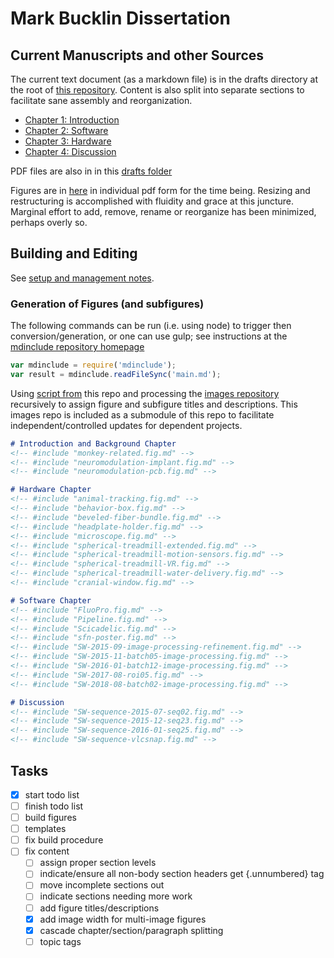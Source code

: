 # Mark Bucklin Dissertation

## Current Manuscripts and other Sources
The current text document (as a markdown file) is in the drafts directory at the root of [this repository](https://github.com/markbucklin/thesis/blob/master/draft/text.full.md). Content is also split into separate sections to facilitate sane assembly and reorganization.

- [Chapter 1: Introduction](https://github.com/markbucklin/thesis/tree/master/draft/chapters/ch1_introduction.md)
- [Chapter 2: Software](https://github.com/markbucklin/thesis/tree/master/draft/chapters/ch2_software.md)
- [Chapter 3: Hardware](https://github.com/markbucklin/thesis/tree/master/draft/chapters/ch3_hardware.md)
- [Chapter 4: Discussion](https://github.com/markbucklin/thesis/tree/master/draft/chapters/ch4_discussion.md)

PDF files are also in in this [drafts folder](https://github.com/markbucklin/thesis/blob/master/draft/chapters)

Figures are in [here](https://github.com/markbucklin/thesis/tree/master/draft/figures) in individual pdf form for the time being. Resizing and restructuring is accomplished with fluidity and grace at this juncture. Marginal effort to add, remove, rename or reorganize has been minimized, perhaps overly so.

## Building and Editing

See [setup and management notes](https://github.com/markbucklin/thesis/blob/draft/notes/setup-and-management.md).

### Generation of Figures (and subfigures)

The following commands can be run (i.e. using node) to trigger then conversion/generation, or one can use gulp; see instructions at the [mdinclude repository homepage](https://github.com/mastersign/mdinclude#simple-text-include)

```javascript
var mdinclude = require('mdinclude');
var result = mdinclude.readFileSync('main.md');
```
Using [script from](https://github.com/markbucklin/thesis/blob/draft/bin/imgdirs2md.sh) this repo and processing the [images repository](https://github.com/markbucklin/images) recursively to assign figure and subfigure titles and descriptions. This images repo is included as a submodule of this repo to facilitate independent/controlled updates for dependent projects.


```markdown
# Introduction and Background Chapter
<!-- #include "monkey-related.fig.md" -->
<!-- #include "neuromodulation-implant.fig.md" -->
<!-- #include "neuromodulation-pcb.fig.md" -->

# Hardware Chapter
<!-- #include "animal-tracking.fig.md" -->
<!-- #include "behavior-box.fig.md" -->
<!-- #include "beveled-fiber-bundle.fig.md" -->
<!-- #include "headplate-holder.fig.md" -->
<!-- #include "microscope.fig.md" -->
<!-- #include "spherical-treadmill-extended.fig.md" -->
<!-- #include "spherical-treadmill-motion-sensors.fig.md" -->
<!-- #include "spherical-treadmill-VR.fig.md" -->
<!-- #include "spherical-treadmill-water-delivery.fig.md" -->
<!-- #include "cranial-window.fig.md" -->

# Software Chapter
<!-- #include "FluoPro.fig.md" -->
<!-- #include "Pipeline.fig.md" -->
<!-- #include "Scicadelic.fig.md" -->
<!-- #include "sfn-poster.fig.md" -->
<!-- #include "SW-2015-09-image-processing-refinement.fig.md" -->
<!-- #include "SW-2015-11-batch05-image-processing.fig.md" -->
<!-- #include "SW-2016-01-batch12-image-processing.fig.md" -->
<!-- #include "SW-2017-08-roi05.fig.md" -->
<!-- #include "SW-2018-08-batch02-image-processing.fig.md" -->

# Discussion
<!-- #include "SW-sequence-2015-07-seq02.fig.md" -->
<!-- #include "SW-sequence-2015-12-seq23.fig.md" -->
<!-- #include "SW-sequence-2016-01-seq25.fig.md" -->
<!-- #include "SW-sequence-vlcsnap.fig.md" -->
```

## Tasks
- [x] start todo list
- [ ] finish todo list
- [ ] build figures
- [ ] templates
- [ ] fix build procedure
- [ ] fix content
    - [ ] assign proper section levels
    - [ ] indicate/ensure all non-body section headers get {.unnumbered} tag
	- [ ] move incomplete sections out
	- [ ] indicate sections needing more work
	- [ ] add figure titles/descriptions
	- [x] add image width for multi-image figures
	- [x] cascade chapter/section/paragraph splitting
	- [ ] topic tags
